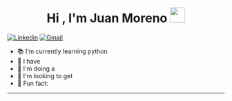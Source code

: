 <h1 align="center">Hi , I'm Juan Moreno <img src="https://media.giphy.com/media/hvRJCLFzcasrR4ia7z/giphy.gif" width="35"></h1>

[![Linkedin](https://img.shields.io/badge/-izzuddinahsanujunda-blue?style=flat&logo=Linkedin&logoColor=white)](https://www.linkedin.com/in/juan-andres-moreno-valbuena-165ba6301/)
[![Gmail](https://img.shields.io/badge/-izzuddin.juanmandresv@gmail.com-c14438?style=flat&logo=Gmail&logoColor=white)](mailto:izzuddin.juanmandresv@gmail.com)

<!--Introduction -->
- 📚 I’m currently learning python
- 🐝 I have
- 🔭 I'm doing a 
- 🌱 I'm looking to get 
- 🍰 Fun fact: 
---
